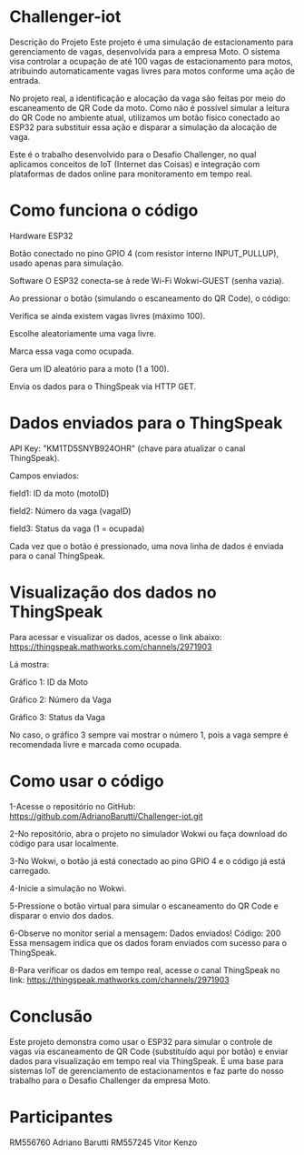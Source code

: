 # Challenger-iot


Descrição do Projeto
Este projeto é uma simulação de estacionamento para gerenciamento de vagas, desenvolvida para a empresa Moto. O sistema visa controlar a ocupação de até 100 vagas de estacionamento para motos, atribuindo automaticamente vagas livres para motos conforme uma ação de entrada.

No projeto real, a identificação e alocação da vaga são feitas por meio do escaneamento de QR Code da moto. Como não é possível simular a leitura do QR Code no ambiente atual, utilizamos um botão físico conectado ao ESP32 para substituir essa ação e disparar a simulação da alocação de vaga.

Este é o trabalho desenvolvido para o Desafio Challenger, no qual aplicamos conceitos de IoT (Internet das Coisas) e integração com plataformas de dados online para monitoramento em tempo real.



# Como funciona o código
Hardware
ESP32

Botão conectado no pino GPIO 4 (com resistor interno INPUT_PULLUP), usado apenas para simulação.

Software
O ESP32 conecta-se à rede Wi-Fi Wokwi-GUEST (senha vazia).

Ao pressionar o botão (simulando o escaneamento do QR Code), o código:

Verifica se ainda existem vagas livres (máximo 100).

Escolhe aleatoriamente uma vaga livre.

Marca essa vaga como ocupada.

Gera um ID aleatório para a moto (1 a 100).

Envia os dados para o ThingSpeak via HTTP GET.



# Dados enviados para o ThingSpeak
API Key: "KM1TD5SNYB924OHR" (chave para atualizar o canal ThingSpeak).

Campos enviados:

field1: ID da moto (motoID)

field2: Número da vaga (vagaID)

field3: Status da vaga (1 = ocupada)

Cada vez que o botão é pressionado, uma nova linha de dados é enviada para o canal ThingSpeak.



# Visualização dos dados no ThingSpeak
Para acessar e visualizar os dados, acesse o link abaixo:
https://thingspeak.mathworks.com/channels/2971903

Lá mostra:

Gráfico 1: ID da Moto

Gráfico 2: Número da Vaga

Gráfico 3: Status da Vaga

No caso, o gráfico 3 sempre vai mostrar o número 1, pois a vaga sempre é recomendada livre e marcada como ocupada.


# Como usar o código

1-Acesse o repositório no GitHub:
https://github.com/AdrianoBarutti/Challenger-iot.git

2-No repositório, abra o projeto no simulador Wokwi ou faça download do código para usar localmente.

3-No Wokwi, o botão já está conectado ao pino GPIO 4 e o código já está carregado.

4-Inicie a simulação no Wokwi.

5-Pressione o botão virtual para simular o escaneamento do QR Code e disparar o envio dos dados.

6-Observe no monitor serial a mensagem: Dados enviados! Código: 200
Essa mensagem indica que os dados foram enviados com sucesso para o ThingSpeak.

8-Para verificar os dados em tempo real, acesse o canal ThingSpeak no link:
https://thingspeak.mathworks.com/channels/2971903


# Conclusão

Este projeto demonstra como usar o ESP32 para simular o controle de vagas via escaneamento de QR Code (substituído aqui por botão) e enviar dados para visualização em tempo real via ThingSpeak. É uma base para sistemas IoT de gerenciamento de estacionamentos e faz parte do nosso trabalho para o Desafio Challenger da empresa Moto.



# Participantes

RM556760 Adriano Barutti
RM557245 Vitor Kenzo

